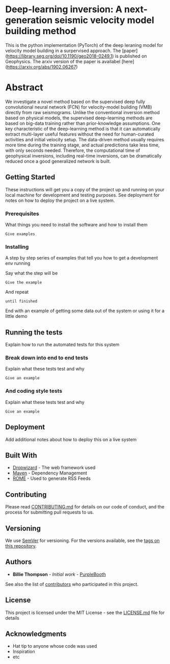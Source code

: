 # Deep-learning inversion: A next-generation seismic velocity model building method

This is the python implementation (PyTorch) of the deep leraning model for velocity model building in a surpervised approach. The [paper] (https://library.seg.org/doi/10.1190/geo2018-0249.1) is  published on Geophysics. The arxiv version of the paper is availabel [here] (https://arxiv.org/abs/1902.06267)

# Abstract

We investigate a novel method based on the supervised deep fully convolutional neural network (FCN) for velocity-model building (VMB) directly from raw seismograms. Unlike the conventional inversion method based on physical models, the supervised deep-learning methods are based on big-data training rather than prior-knowledge assumptions. One key characteristic of the deep-learning method is that it can automatically extract multi-layer useful features without the need for human-curated activities and initial velocity setup. The data-driven method usually requires more time during the training stage, and actual predictions take less time, with only seconds needed. Therefore, the computational time of geophysical inversions, including real-time inversions, can be dramatically reduced once a good
generalized network is built. 

## Getting Started

These instructions will get you a copy of the project up and running on your local machine for development and testing purposes. See deployment for notes on how to deploy the project on a live system.

### Prerequisites

What things you need to install the software and how to install them

```
Give examples
```

### Installing

A step by step series of examples that tell you how to get a development env running

Say what the step will be

```
Give the example
```

And repeat

```
until finished
```

End with an example of getting some data out of the system or using it for a little demo

## Running the tests

Explain how to run the automated tests for this system

### Break down into end to end tests

Explain what these tests test and why

```
Give an example
```

### And coding style tests

Explain what these tests test and why

```
Give an example
```

## Deployment

Add additional notes about how to deploy this on a live system

## Built With

* [Dropwizard](http://www.dropwizard.io/1.0.2/docs/) - The web framework used
* [Maven](https://maven.apache.org/) - Dependency Management
* [ROME](https://rometools.github.io/rome/) - Used to generate RSS Feeds

## Contributing

Please read [CONTRIBUTING.md](https://gist.github.com/PurpleBooth/b24679402957c63ec426) for details on our code of conduct, and the process for submitting pull requests to us.

## Versioning

We use [SemVer](http://semver.org/) for versioning. For the versions available, see the [tags on this repository](https://github.com/your/project/tags). 

## Authors

* **Billie Thompson** - *Initial work* - [PurpleBooth](https://github.com/PurpleBooth)

See also the list of [contributors](https://github.com/your/project/contributors) who participated in this project.

## License

This project is licensed under the MIT License - see the [LICENSE.md](LICENSE.md) file for details

## Acknowledgments

* Hat tip to anyone whose code was used
* Inspiration
* etc
